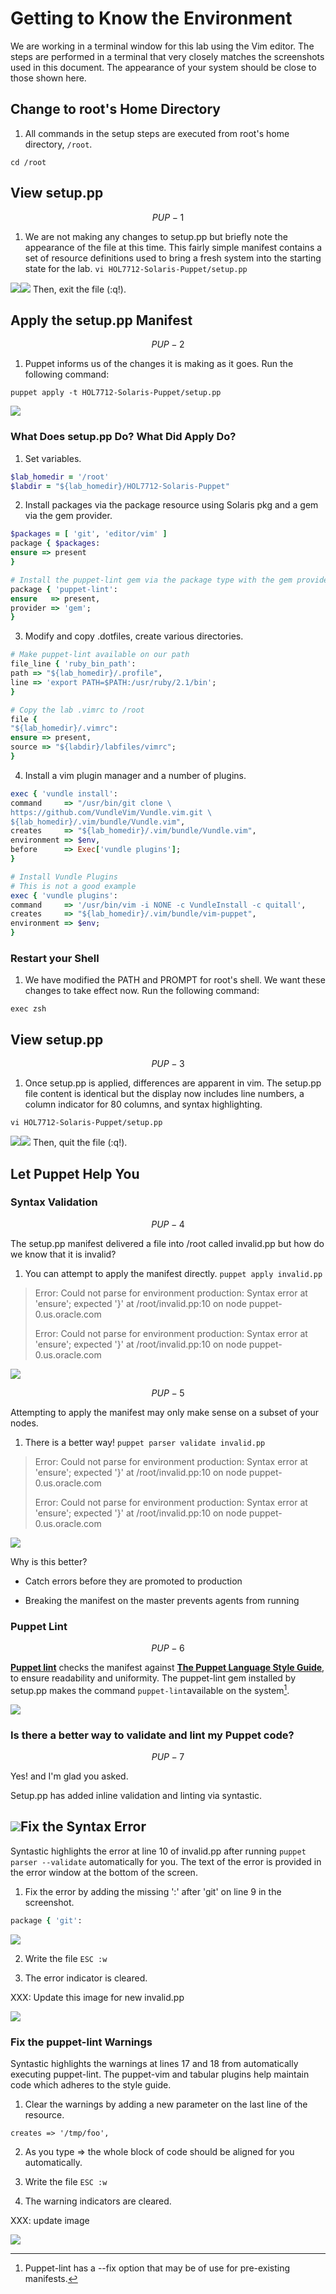 # Getting to Know the Environment

We are working in a terminal window for this lab using the Vim editor. The steps are performed in a terminal that very closely matches the screenshots used in this document. The appearance of your system should be close to those shown here.

## Change to root's Home Directory

1. All commands in the setup steps are executed from root's home directory, `/root`.

  `cd /root`


## View setup.pp


$$
PUP-1
$$


1. We are not making any changes to setup.pp but briefly note the appearance of the file at this time. This fairly simple manifest contains a set of resource definitions used to bring a fresh system into the starting state for the lab.
  `vi HOL7712-Solaris-Puppet/setup.pp`

![](/images/SETUP-001-vi-setup.png)![](/images/SETUP-002-setup-before.png)
Then, exit the file (:q!).

## Apply the setup.pp Manifest


$$
PUP-2
$$


1. Puppet informs us of the changes it is making as it goes. Run the following command:

  `puppet apply -t HOL7712-Solaris-Puppet/setup.pp`


![](/images/SETUP-002-apply-setup.png)

### What Does setup.pp Do? What Did Apply Do?

1. Set variables.

  ```ruby
  $lab_homedir = '/root'
  $labdir = "${lab_homedir}/HOL7712-Solaris-Puppet"
  ```

2. Install packages via the package resource using Solaris pkg and a gem via the gem provider.

  ```ruby
  $packages = [ 'git', 'editor/vim' ]
  package { $packages:
  ensure => present
  }

  # Install the puppet-lint gem via the package type with the gem provider
  package { 'puppet-lint':
  ensure   => present,
  provider => 'gem';
  }
  ```

3. Modify and copy .dotfiles, create various directories.

  ```ruby
  # Make puppet-lint available on our path
  file_line { 'ruby_bin_path':
  path => "${lab_homedir}/.profile",
  line => 'export PATH=$PATH:/usr/ruby/2.1/bin';
  }

  # Copy the lab .vimrc to /root
  file {
  "${lab_homedir}/.vimrc":
  ensure => present,
  source => "${labdir}/labfiles/vimrc";
  }
  ```

4. Install a vim plugin manager and a number of plugins.

  ```ruby
  exec { 'vundle install':
  command     => "/usr/bin/git clone \
  https://github.com/VundleVim/Vundle.vim.git \
  ${lab_homedir}/.vim/bundle/Vundle.vim",
  creates     => "${lab_homedir}/.vim/bundle/Vundle.vim",
  environment => $env,
  before      => Exec['vundle plugins'];
  }

  # Install Vundle Plugins
  # This is not a good example
  exec { 'vundle plugins':
  command     => '/usr/bin/vim -i NONE -c VundleInstall -c quitall',
  creates     => "${lab_homedir}/.vim/bundle/vim-puppet",
  environment => $env;
  }
  ```


### Restart your Shell

1. We have modified the PATH and PROMPT for root's shell. We want these changes to take effect now. Run the following command:

  `exec zsh`

## View setup.pp


$$
PUP-3
$$


1. Once setup.pp is applied, differences are apparent in vim. The setup.pp file content is identical but the display now includes line numbers, a column indicator for 80 columns, and syntax highlighting.

  `vi HOL7712-Solaris-Puppet/setup.pp`


![](/images/SETUP-003-vi-setup.png)![](/images/SETUP-003-setup-after.png)
Then, quit the file (:q!).

## Let Puppet Help You

### Syntax Validation


$$
PUP-4
$$


The setup.pp manifest delivered a file into \/root called invalid.pp but how do we know that it is invalid?

1. You can attempt to apply the manifest directly.
  `puppet apply invalid.pp`

> Error: Could not parse for environment production: Syntax error at 'ensure'; expected '}' at \/root\/invalid.pp:10 on node puppet-0.us.oracle.com
> 
> Error: Could not parse for environment production: Syntax error at 'ensure'; expected '}' at \/root\/invalid.pp:10 on node puppet-0.us.oracle.com

![](/images/SETUP-004-apply-invalid.png)


$$
PUP-5
$$


Attempting to apply the manifest may only make sense on a subset of your nodes.

1. There is a better way!
  `puppet parser validate invalid.pp`

> Error: Could not parse for environment production: Syntax error at 'ensure'; expected '}' at \/root\/invalid.pp:10 on node puppet-0.us.oracle.com
> 
> Error: Could not parse for environment production: Syntax error at 'ensure'; expected '}' at \/root\/invalid.pp:10 on node puppet-0.us.oracle.com

![](/images/SETUP-005-parser-validate.png)

Why is this better?

* Catch errors before they are promoted to production

* Breaking the manifest on the master prevents agents from running


### Puppet Lint


$$
PUP-6
$$


[**Puppet lint**](http://puppet-lint.com/) checks the manifest against [**The Puppet Language Style Guide**](https://docs.puppet.com/guides/style_guide.html "Puppet Style Guide"), to ensure readability and uniformity. The puppet-lint gem installed by setup.pp makes the command `puppet-lint`available on the system[^1].

![](/images/SETUP-006-puppet-lint.png)

### Is there a better way to validate and lint my Puppet code?


$$
PUP-7
$$


Yes! and I'm glad you asked.

Setup.pp has added inline validation and linting via syntastic.

## ![](/images/SETUP-007-vi-invalid.png)Fix the Syntax Error

Syntastic highlights the error at line 10 of invalid.pp after running `puppet parser --validate` automatically for you. The text of the error is provided in the error window at the bottom of the screen.

1. Fix the error by adding the missing ':' after 'git' on line 9 in the screenshot.

  ```ruby
  package { 'git':
  ```

  ![](../images/SETUP-006.0-syntax.png)

2. Write the file `ESC :w`

3. The error indicator is cleared.

  XXX: Update this image for new invalid.pp


![](/images/SETUP-006.1-lint-before.png)

### Fix the puppet-lint Warnings

Syntastic highlights the warnings at lines 17 and 18 from automatically executing puppet-lint. The puppet-vim and tabular plugins help maintain code which adheres to the style guide.

1. Clear the warnings by adding a new parameter on the last line of the resource.

  `creates => '/tmp/foo',`

2. As you type =&gt; the whole block of code should be aligned for you automatically.

3. Write the file `ESC :w`

4. The warning indicators are cleared.

  XXX: update image


![](/images/SETUP-006.2-lint-after.png)

[^1]: Puppet-lint has a --fix option that may be of use for pre-existing manifests. 

